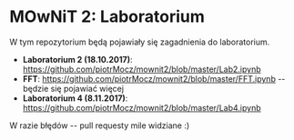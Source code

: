 # MOwNiT 2: Laboratorium

W tym repozytorium będą pojawiały się zagadnienia do laboratorium.

* **Laboratorium 2 (18.10.2017)**: https://github.com/piotrMocz/mownit2/blob/master/Lab2.ipynb
* **FFT**: https://github.com/piotrMocz/mownit2/blob/master/FFT.ipynb -- będzie się pojawiać więcej
* **Laboratorium 4 (8.11.2017)**: https://github.com/piotrMocz/mownit2/blob/master/Lab4.ipynb

W razie błędów -- pull requesty mile widziane :)
